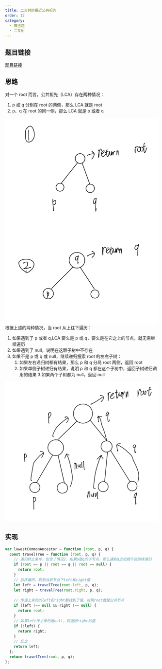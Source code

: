 ```yaml
---
title: 二叉树的最近公共祖先
order: 12
category:
  - 算法题
  - 二叉树
---
```


## 题目链接

[题目链接](https://leetcode.cn/problems/lowest-common-ancestor-of-a-binary-tree/)

## 思路

对一个 root 而言，公共祖先（LCA）存在两种情况：

1. p 或 q 分别在 root 的两侧，那么 LCA 就是 root
2. p、q 在 root 的同一侧，那么 LCA 就是 p 或者 q

![公共祖先的2种情况](/assets/images/ggzx2.jpg)
根据上述的两种情况，当 root 从上往下遍历：

1. 如果遇到了 p 或者 q,LCA 要么是 p 或 q，要么是在它之上的节点，就无需继续遍历
2. 如果遇到了 null，说明在这颗子树中不存在
3. 如果不是 p 或 q 或 null，继续递归搜索 root 的左右子树：
   1. 如果左右递归树都有结果，那么 p 和 q 分局 root 两侧，返回 root
   2. 如果单侧子树递归有结果，说明 p 和 q 都在这个子树中，返回子树递归调用的结果 3.如果两个子树都为 null，返回 null

![递归流程](/assets/images/ggzx1.jpg)

## 实现

```js
var lowestCommonAncestor = function (root, p, q) {
  const travelTree = function (root, p, q) {
    // 递归终止条件，包含了情况2，如果p是q的子节点，那么遇到q之后就不会继续递归
    if (root == p || root == q || root == null) {
      return root;
    }
    // 后序遍历，取到当前节点下left和right值
    let left = travelTree(root.left, p, q);
    let right = travelTree(root.right, p, q);

    // 传递上来的的left和right都找到了值，说明root就是公共节点
    if (left !== null && right !== null) {
      return root;
    }
    // 如果left传上来的是null，则返回right的值
    if (!left) {
      return right;
    }
    // 反之
    return left;
  };
  return travelTree(root, p, q);
};
```
